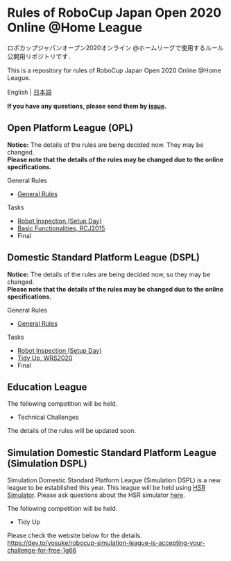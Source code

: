 # Rules of RoboCup Japan Open 2020 Online @Home League
ロボカップジャパンオープン2020オンライン @ホームリーグで使用するルール公開用リポジトリです．  

This is a repository for rules of RoboCup Japan Open 2020 Online @Home League. 

English | [日本語](README.md)


**If you have any questions, please send them by [issue](https://github.com/RoboCupAtHomeJP/Rule2020/issues).**


## Open Platform League (OPL)
**Notice:** The details of the rules are being decided now. They may be changed.  
**Please note that the details of the rules may be changed due to the online specifications.**

General Rules
- [General Rules](rules/generalrules_en.md) <!-- （[Japanese version](rules/generalrules_ja.md)） -->

Tasks
- [Robot Inspection (Setup Day)](rules/robotinspection_en.md) <!-- （[Japanese version](rules/robotinspection_ja.md)） -->
- [Basic Functionalities, RCJ2015](rules/basicfunctionalities_en.md) <!-- （[Japanese version](rules/basicfunctionalities_ja.md)） -->
- Final


## Domestic Standard Platform League (DSPL)
**Notice:** The details of the rules are being decided now, so they may be changed.  
**Please note that the details of the rules may be changed due to the online specifications.**

General Rules
- [General Rules](rules/generalrules_en.md) <!-- （[Japanese version](rules/generalrules_ja.md)） -->

Tasks
- [Robot Inspection (Setup Day)](rules/robotinspection_en.md) <!-- （[Japanese version](rules/robotinspection_ja.md)） -->
- [Tidy Up, WRS2020](rules/tidyup_en.md) <!-- （[Japanese version](rules/tidyup_ja.md)） -->
- Final

## Education League
The following competition will be held.
- Technical Challenges

The details of the rules will be updated soon.

## Simulation Domestic Standard Platform League (Simulation DSPL)
Simulation Domestic Standard Platform League (Simulation DSPL) is a new league to be established this year. This league will be held using [HSR Simulator](https://github.com/hsr-project/tmc_wrs_docker/blob/master/README.md). Please ask questions about the HSR simulator [here](https://github.com/hsr-project/tmc_wrs_docker/issues).

The following competition will be held.
- Tidy Up

Please check the website below for the details.
https://dev.to/yosuke/robocup-simulation-league-is-accepting-your-challenge-for-free-1g66